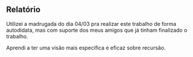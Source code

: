 ## Relatório

Utilizei a madrugada do dia 04/03 pra realizar este trabalho de forma autodidata, mas com suporte
dos meus amigos que já tinham finalizado o trabalho.

Aprendi a ter uma visão mais especifica e eficaz sobre recursão.























